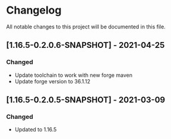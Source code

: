 # Changelog
All notable changes to this project will be documented in this file.

## [1.16.5-0.2.0.6-SNAPSHOT] - 2021-04-25
### Changed
 - Update toolchain to work with new forge maven
 - Update forge version to 36.1.12

## [1.16.5-0.2.0.5-SNAPSHOT] - 2021-03-09
### Changed
 - Updated to 1.16.5
